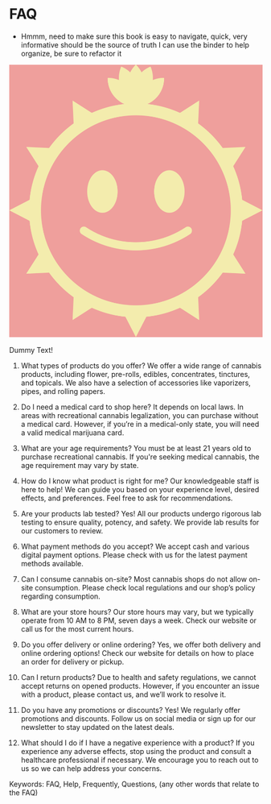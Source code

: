 # FAQ

- Hmmm, need to make sure this book is easy to navigate, quick, very informative should be the source of truth
I can use the binder to help organize, be sure to refactor it 

![The Rust Logo](images/g420.svg)

Dummy Text!

1. What types of products do you offer?
We offer a wide range of cannabis products, including flower, pre-rolls, edibles, concentrates, tinctures, and topicals. We also have a selection of accessories like vaporizers, pipes, and rolling papers.

2. Do I need a medical card to shop here?
It depends on local laws. In areas with recreational cannabis legalization, you can purchase without a medical card. However, if you’re in a medical-only state, you will need a valid medical marijuana card.

3. What are your age requirements?
You must be at least 21 years old to purchase recreational cannabis. If you're seeking medical cannabis, the age requirement may vary by state.

4. How do I know what product is right for me?
Our knowledgeable staff is here to help! We can guide you based on your experience level, desired effects, and preferences. Feel free to ask for recommendations.

5. Are your products lab tested?
Yes! All our products undergo rigorous lab testing to ensure quality, potency, and safety. We provide lab results for our customers to review.

6. What payment methods do you accept?
We accept cash and various digital payment options. Please check with us for the latest payment methods available.

7. Can I consume cannabis on-site?
Most cannabis shops do not allow on-site consumption. Please check local regulations and our shop’s policy regarding consumption.

8. What are your store hours?
Our store hours may vary, but we typically operate from 10 AM to 8 PM, seven days a week. Check our website or call us for the most current hours.

9. Do you offer delivery or online ordering?
Yes, we offer both delivery and online ordering options! Check our website for details on how to place an order for delivery or pickup.

10. Can I return products?
Due to health and safety regulations, we cannot accept returns on opened products. However, if you encounter an issue with a product, please contact us, and we’ll work to resolve it.

11. Do you have any promotions or discounts?
Yes! We regularly offer promotions and discounts. Follow us on social media or sign up for our newsletter to stay updated on the latest deals.

12. What should I do if I have a negative experience with a product?
If you experience any adverse effects, stop using the product and consult a healthcare professional if necessary. We encourage you to reach out to us so we can help address your concerns.


Keywords: FAQ, Help, Frequently, Questions, (any other words that relate to the FAQ)